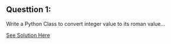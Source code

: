 Questtion 1:
----------------
Write a Python Class to convert integer value to its roman value...

[See Solution Here](https://github.com/Avi-1996/100-Days-Code-Challenge/blob/master/100DayCode/Day92/Ques1.py)
